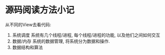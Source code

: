 # 源码阅读方法小记
从不同的View去看代码:
1. 系统调度
    系统有几个线程/进程, 每个线程/进程的功能, 以及他们之间如何交互
2. 数据/内存
    系统的数据管理, 将系统分为数据和操作.
3. 数据结构和算法
